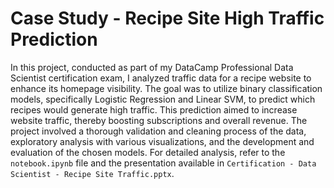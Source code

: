 # Case Study - Recipe Site High Traffic Prediction
In this project, conducted as part of my DataCamp Professional Data Scientist certification exam, I analyzed traffic data for a recipe website to enhance its homepage visibility. The goal was to utilize binary classification models, specifically Logistic Regression and Linear SVM, to predict which recipes would generate high traffic. This prediction aimed to increase website traffic, thereby boosting subscriptions and overall revenue. The project involved a thorough validation and cleaning process of the data, exploratory analysis with various visualizations, and the development and evaluation of the chosen models. For detailed analysis, refer to the `notebook.ipynb` file and the presentation available in `Certification - Data Scientist - Recipe Site Traffic.pptx`.
